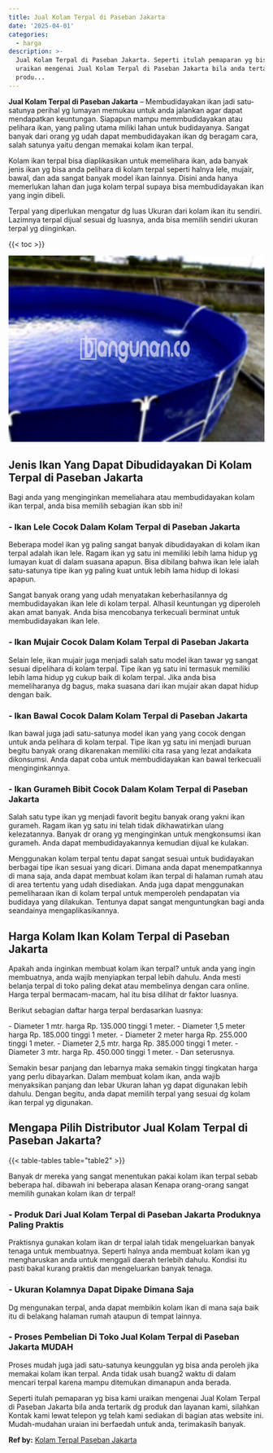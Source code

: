 ```yaml
---
title: Jual Kolam Terpal di Paseban Jakarta
date: '2025-04-01'
categories:
  - harga
description: >-
  Jual Kolam Terpal di Paseban Jakarta. Seperti itulah pemaparan yg bisa kami
  uraikan mengenai Jual Kolam Terpal di Paseban Jakarta bila anda tertarik dg
  produ...
---
```


**Jual Kolam Terpal di Paseban Jakarta** – Membudidayakan ikan jadi satu-satunya perihal yg lumayan memukau untuk anda jalankan agar dapat mendapatkan keuntungan. Siapapun mampu memmbudidayakan atau pelihara ikan, yang paling utama miliki lahan untuk budidayanya. Sangat banyak dari orang yg udah dapat membudidayakan ikan dg beragam cara, salah satunya yaitu dengan memakai kolam ikan terpal.

Kolam ikan terpal bisa diaplikasikan untuk memelihara ikan, ada banyak jenis ikan yg bisa anda pelihara di kolam terpal seperti halnya lele, mujair, bawal, dan ada sangat banyak model ikan lainnya. Disini anda hanya memerlukan lahan dan juga kolam terpal supaya bisa membudidayakan ikan yang ingin dibeli.

Terpal yang diperlukan mengatur dg luas Ukuran dari kolam ikan itu sendiri. Lazimnya terpal dijual sesuai dg luasnya, anda bisa memilih sendiri ukuran terpal yg diinginkan.

{{< toc >}}

![Jual Kolam Terpal di Paseban Jakarta](/images/jual-kolam-terpal-57.png)

## Jenis Ikan Yang Dapat Dibudidayakan Di Kolam Terpal di Paseban Jakarta

Bagi anda yang menginginkan memeliahara atau membudidayakan kolam ikan terpal, anda bisa memilih sebagian ikan sbb ini!

### \- Ikan Lele Cocok Dalam Kolam Terpal di Paseban Jakarta

Beberapa model ikan yg paling sangat banyak dibudidayakan di kolam ikan terpal adalah ikan lele. Ragam ikan yg satu ini memiliki lebih lama hidup yg lumayan kuat di dalam suasana apapun. Bisa dibilang bahwa ikan lele ialah satu-satunya tipe ikan yg paling kuat untuk lebih lama hidup di lokasi apapun.

Sangat banyak orang yang udah menyatakan keberhasilannya dg membudidayakan ikan lele di kolam terpal. Alhasil keuntungan yg diperoleh akan amat banyak. Anda bisa mencobanya terkecuali berminat untuk membudidayakan ikan lele.

### \- Ikan Mujair Cocok Dalam Kolam Terpal di Paseban Jakarta

Selain lele, ikan mujair juga menjadi salah satu model ikan tawar yg sangat sesuai dipelihara di kolam terpal. Tipe ikan yg satu ini termasuk memiliki lebih lama hidup yg cukup baik di kolam terpal. Jika anda bisa memeliharanya dg bagus, maka suasana dari ikan mujair akan dapat hidup dengan baik.

### \- Ikan Bawal Cocok Dalam Kolam Terpal di Paseban Jakarta

Ikan bawal juga jadi satu-satunya model ikan yang yang cocok dengan untuk anda pelihara di kolam terpal. Tipe ikan yg satu ini menjadi buruan begitu banyak orang dikarenakan memiliki cita rasa yang lezat andaikata dikonsumsi. Anda dapat coba untuk membudidayakan kan bawal terkecuali menginginkannya.

### \- Ikan Gurameh Bibit Cocok Dalam Kolam Terpal di Paseban Jakarta

Salah satu type ikan yg menjadi favorit begitu banyak orang yakni ikan gurameh. Ragam ikan yg satu ini telah tidak dikhawatirkan ulang kelezatannya. Banyak dr orang yg menginginkan untuk mengkonsumsi ikan gurameh. Anda dapat membudidayakannya kemudian dijual ke kulakan.

Menggunakan kolam terpal tentu dapat sangat sesuai untuk budidayakan berbagai tipe ikan sesuai yang dicari. Dimana anda dapat menempatkannya di mana saja, anda dapat membuat kolam ikan terpal di halaman rumah atau di area tertentu yang udah disediakan. Anda juga dapat menggunakan pemeliharaan ikan di kolam terpal untuk memperoleh pendapatan via budidaya yang dilakukan. Tentunya dapat sangat menguntungkan bagi anda seandainya mengaplikasikannya.

## Harga Kolam Ikan Kolam Terpal di Paseban Jakarta

Apakah anda inginkan membuat kolam ikan terpal? untuk anda yang ingin membuatnya, anda wajib menyiapkan terpal lebih dahulu. Anda mesti belanja terpal di toko paling dekat atau membelinya dengan cara online. Harga terpal bermacam-macam, hal itu bisa dilihat dr faktor luasnya.

Berikut sebagian daftar harga terpal berdasarkan luasnya:

\- Diameter 1 mtr. harga Rp. 135.000 tinggi 1 meter. - Diameter 1,5 meter harga Rp. 185.000 tinggi 1 meter. - Diameter 2 meter harga Rp. 255.000 tinggi 1 meter. - Diameter 2,5 mtr. harga Rp. 385.000 tinggi 1 meter. - Diameter 3 mtr. harga Rp. 450.000 tinggi 1 meter. - Dan seterusnya.

Semakin besar panjang dan lebarnya maka semakin tinggi tingkatan harga yang perlu dibayarkan. Dalam membuat kolam ikan, anda wajib menyaksikan panjang dan lebar Ukuran lahan yg dapat digunakan lebih dahulu. Dengan begitu, anda dapat memilih terpal yang sesuai dg kolam ikan terpal yg digunakan.

## Mengapa Pilih Distributor Jual Kolam Terpal di Paseban Jakarta?

{{< table-tables table="table2" >}}

Banyak dr mereka yang sangat menentukan pakai kolam ikan terpal sebab beberapa hal. dibawah ini beberapa alasan Kenapa orang-orang sangat memilih gunakan kolam ikan dr terpal!

### \- Produk Dari Jual Kolam Terpal di Paseban Jakarta Produknya Paling Praktis

Praktisnya gunakan kolam ikan dr terpal ialah tidak mengeluarkan banyak tenaga untuk membuatnya. Seperti halnya anda membuat kolam ikan yg mengharuskan anda untuk menggali daerah terlebih dahulu. Kondisi itu pasti bakal kurang praktis dan mengeluarkan banyak tenaga.

### \- Ukuran Kolamnya Dapat Dipake Dimana Saja

Dg mengunakan terpal, anda dapat membikin kolam ikan di mana saja baik itu di belakang halaman rumah ataupun di tempat lainnya.

### \- Proses Pembelian Di Toko Jual Kolam Terpal di Paseban Jakarta MUDAH

Proses mudah juga jadi satu-satunya keunggulan yg bisa anda peroleh jika memakai kolam ikan terpal. Anda tidak usah buang2 waktu di dalam mencari terpal karena mampu ditemukan dimanapun anda berada.

Seperti itulah pemaparan yg bisa kami uraikan mengenai Jual Kolam Terpal di Paseban Jakarta bila anda tertarik dg produk dan layanan kami, silahkan Kontak kami lewat telepon yg telah kami sediakan di bagian atas website ini. Mudah-mudahan uraian ini berfaedah untuk anda, terimakasih banyak.

**Ref by:** [Kolam Terpal Paseban Jakarta](https://id.wikipedia.org/wiki/Kolam)
